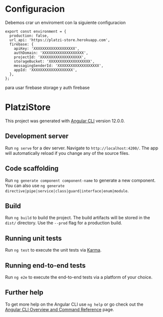 # Configuracion

Debemos crar un enviroment con la siguiente configuracion

```
export const environment = {
  production: false,
  url_api: 'https://platzi-store.herokuapp.com',
  firebase: {
    apiKey: 'XXXXXXXXXXXXXXXXXXX',
    authDomain: 'XXXXXXXXXXXXXXXXXXX',
    projectId: 'XXXXXXXXXXXXXXXXXXX',
    storageBucket: 'XXXXXXXXXXXXXXXXXXX',
    messagingSenderId: 'XXXXXXXXXXXXXXXXXXX',
    appId: 'XXXXXXXXXXXXXXXXXXX',
  },
};
```

para usar firebase storage y auth firebase

# PlatziStore

This project was generated with [Angular CLI](https://github.com/angular/angular-cli) version 12.0.0.

## Development server

Run `ng serve` for a dev server. Navigate to `http://localhost:4200/`. The app will automatically reload if you change any of the source files.

## Code scaffolding

Run `ng generate component component-name` to generate a new component. You can also use `ng generate directive|pipe|service|class|guard|interface|enum|module`.

## Build

Run `ng build` to build the project. The build artifacts will be stored in the `dist/` directory. Use the `--prod` flag for a production build.

## Running unit tests

Run `ng test` to execute the unit tests via [Karma](https://karma-runner.github.io).

## Running end-to-end tests

Run `ng e2e` to execute the end-to-end tests via a platform of your choice.

## Further help

To get more help on the Angular CLI use `ng help` or go check out the [Angular CLI Overview and Command Reference](https://angular.io/cli) page.
